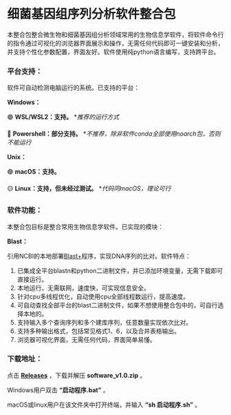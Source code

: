 # 细菌基因组序列分析软件整合包
本整合包整合微生物和细菌基因组分析领域常用的生物信息学软件，将软件命令行的指令通过可视化的浏览器界面展示和操作，无需任何代码即可一键安装和分析，并支持个性化参数配置，界面友好。软件使用纯python语言编写，支持跨平台。

### 平台支持：
软件可自动检测电脑运行的系统。已支持的平台：

**Windows：**

:green_circle: **WSL/WSL2：支持。** **推荐的运行方式*

:red_circle: **Powershell：部分支持。** **不推荐，除非软件conda全部使用noarch包，否则不能运行*

**Unix：**

:green_circle: **macOS：支持。**

:yellow_circle: **Linux：支持，但未经过测试。** **代码同macOS，理论可行*

### 软件功能：

本整合包目标是整合常用生物信息学软件。已实现的模块：

**Blast：**

引用NCBI的本地部署[Blast+](https://blast.ncbi.nlm.nih.gov/doc/blast-help/downloadblastdata.html)程序，实现DNA序列的比对。软件特点：

1. 已集成全平台blastn和python二进制文件，并已添加环境变量，无需下载即可直接运行。
2. 本地运行，无需联网，速度快，可实现信息安全。
3. 针对cpu多线程优化，自动使用cpu全部线程数运行，提高速度。
4. 可自动查找全部平台的blast二进制文件，如果不想使用整合包中的，可自行选择本地的。
5. 支持输入多个查询序列和多个建库序列，任意数量实现依次比对。
6. 支持多种输出格式，包括常见格式1、6，以及合并表格输出。
7. 浏览器可视化界面，无需任何代码，界面简单易懂。

### 下载地址：

点击 **[Releases](https://github.com/aflzc2000/WGS-analyze/releases)** ，下载并解压 **software_v1.0.zip** 。

Windows用户双击 **“启动程序.bat”** 。

macOS或linux用户在该文件夹中打开终端，并输入 **“sh 启动程序.sh”** 。
